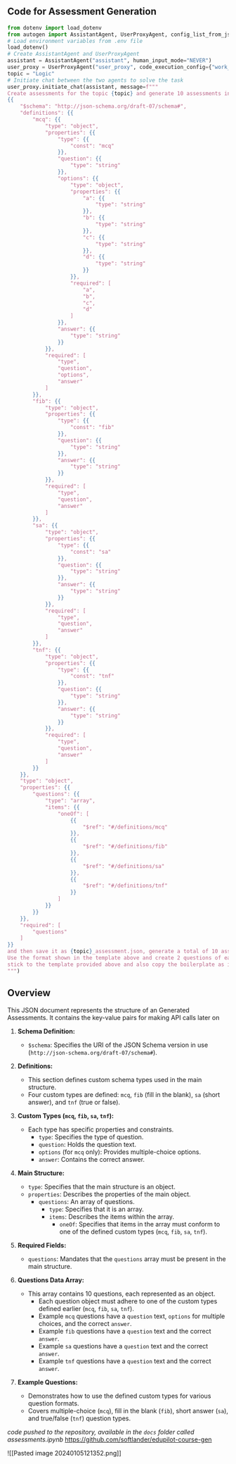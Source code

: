 ## **Code for Assessment Generation**

```python
from dotenv import load_dotenv
from autogen import AssistantAgent, UserProxyAgent, config_list_from_json
# Load environment variables from .env file
load_dotenv()
# Create AssistantAgent and UserProxyAgent
assistant = AssistantAgent("assistant", human_input_mode="NEVER")
user_proxy = UserProxyAgent("user_proxy", code_execution_config={"work_dir": "Assessments"}, human_input_mode="NEVER")
topic = "Logic"
# Initiate chat between the two agents to solve the task
user_proxy.initiate_chat(assistant, message=f"""
Create assessments for the topic {topic} and generate 10 assessments in total including all the formats keeping the age group 6-14 years in mind following this template
{{
    "$schema": "http://json-schema.org/draft-07/schema#",
    "definitions": {{
        "mcq": {{
            "type": "object",
            "properties": {{
                "type": {{
                    "const": "mcq"
                }},
                "question": {{
                    "type": "string"
                }},
                "options": {{
                    "type": "object",
                    "properties": {{
                        "a": {{
                            "type": "string"
                        }},
                        "b": {{
                            "type": "string"
                        }},
                        "c": {{
                            "type": "string"
                        }},
                        "d": {{
                            "type": "string"
                        }}
                    }},
                    "required": [
                        "a",
                        "b",
                        "c",
                        "d"
                    ]
                }},
                "answer": {{
                    "type": "string"
                }}
            }},
            "required": [
                "type",
                "question",
                "options",
                "answer"
            ]
        }},
        "fib": {{
            "type": "object",
            "properties": {{
                "type": {{
                    "const": "fib"
                }},
                "question": {{
                    "type": "string"
                }},
                "answer": {{
                    "type": "string"
                }}
            }},
            "required": [
                "type",
                "question",
                "answer"
            ]
        }},
        "sa": {{
            "type": "object",
            "properties": {{
                "type": {{
                    "const": "sa"
                }},
                "question": {{
                    "type": "string"
                }},
                "answer": {{
                    "type": "string"
                }}
            }},
            "required": [
                "type",
                "question",
                "answer"
            ]
        }},
        "tnf": {{
            "type": "object",
            "properties": {{
                "type": {{
                    "const": "tnf"
                }},
                "question": {{
                    "type": "string"
                }},
                "answer": {{
                    "type": "string"
                }}
            }},
            "required": [
                "type",
                "question",
                "answer"
            ]
        }}
    }},
    "type": "object",
    "properties": {{
        "questions": {{
            "type": "array",
            "items": {{
                "oneOf": [
                    {{
                        "$ref": "#/definitions/mcq"
                    }},
                    {{
                        "$ref": "#/definitions/fib"
                    }},
                    {{
                        "$ref": "#/definitions/sa"
                    }},
                    {{
                        "$ref": "#/definitions/tnf"
                    }}
                ]
            }}
        }}
    }},
    "required": [
        "questions"
    ]
}}
and then save it as {topic}_assessment.json, generate a total of 10 assessments including mcq, fib, sa, tnf complying with the given format and save them in the same json as told above.
Use the format shown in the template above and create 2 questions of each type so that we have 10 questions in total.
stick to the template provided above and also copy the boilerplate as it is and fill the rest accordingly with content
""")
```



## Overview

This JSON document represents the structure of an Generated Assessments. It contains the key-value pairs for making API calls later on

1. **Schema Definition:**
    
    - `$schema`: Specifies the URI of the JSON Schema version in use (`http://json-schema.org/draft-07/schema#`).
2. **Definitions:**
    
    - This section defines custom schema types used in the main structure.
    - Four custom types are defined: `mcq`, `fib` (fill in the blank), `sa` (short answer), and `tnf` (true or false).
3. **Custom Types (`mcq`, `fib`, `sa`, `tnf`):**
    
    - Each type has specific properties and constraints.
        - `type`: Specifies the type of question.
        - `question`: Holds the question text.
        - `options` (for `mcq` only): Provides multiple-choice options.
        - `answer`: Contains the correct answer.
4. **Main Structure:**
    
    - `type`: Specifies that the main structure is an object.
    - `properties`: Describes the properties of the main object.
        - `questions`: An array of questions.
            - `type`: Specifies that it is an array.
            - `items`: Describes the items within the array.
                - `oneOf`: Specifies that items in the array must conform to one of the defined custom types (`mcq`, `fib`, `sa`, `tnf`).
5. **Required Fields:**
    
    - `questions`: Mandates that the `questions` array must be present in the main structure.
6. **Questions Data Array:**
    
    - This array contains 10 questions, each represented as an object.
        - Each question object must adhere to one of the custom types defined earlier (`mcq`, `fib`, `sa`, `tnf`).
        - Example `mcq` questions have a `question` text, `options` for multiple choices, and the correct `answer`.
        - Example `fib` questions have a `question` text and the correct `answer`.
        - Example `sa` questions have a `question` text and the correct `answer`.
        - Example `tnf` questions have a `question` text and the correct `answer`.
7. **Example Questions:**
    
    - Demonstrates how to use the defined custom types for various question formats.
    - Covers multiple-choice (`mcq`), fill in the blank (`fib`), short answer (`sa`), and true/false (`tnf`) question types.


*code pushed to the repository, available in the `docs` folder called assessments.ipynb* 
https://github.com/softlander/edupilot-course-gen


![[Pasted image 20240105121352.png]]
